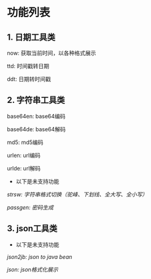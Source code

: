 # 功能列表

## 1. 日期工具类

now: 获取当前时间，以各种格式展示 

ttd: 时间戳转日期

ddt: 日期转时间戳

## 2. 字符串工具类

base64en: base64编码

base64de: base64解码

md5: md5编码

urlen: url编码

urlde: url解码

- 以下是未支持功能

*strsw: 字符串格式切换（驼峰、下划线、全大写、全小写）*

*passgen: 密码生成*


## 3. json工具类

- 以下是未支持功能

*json2jb: json to java bean*

*json: json格式化展示*

